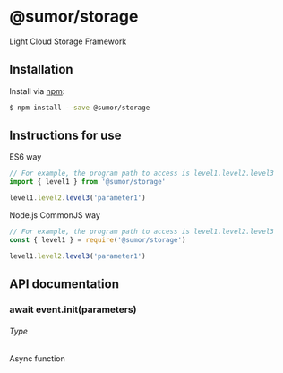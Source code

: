 # @sumor/storage

Light Cloud Storage Framework

## Installation

Install via [npm](https://www.npmjs.com/):

```sh
$ npm install --save @sumor/storage
```

## Instructions for use

ES6 way

```js
// For example, the program path to access is level1.level2.level3
import { level1 } from '@sumor/storage'

level1.level2.level3('parameter1')
```

Node.js CommonJS way

```js
// For example, the program path to access is level1.level2.level3
const { level1 } = require('@sumor/storage')

level1.level2.level3('parameter1')
```

## API documentation

### await event.init(parameters)

###### Type

Async function
